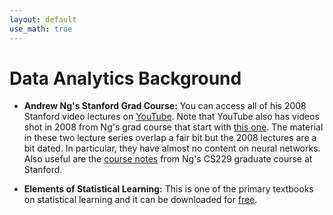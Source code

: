```yaml
---
layout: default
use_math: true
---
```

# Data Analytics Background

- **Andrew Ng's Stanford Grad Course:** You can access all of his 2008 Stanford video lectures on [YouTube](https://www.youtube.com/playlist?list=PLLssT5z_DsK-h9vYZkQkYNWcItqhlRJLN).  Note that YouTube also has videos shot in 2008 from Ng's grad course that start with [this one](https://youtu.be/UzxYlbK2c7E).  The material in these two lecture series overlap a fair bit but the 2008 lectures are a bit dated.  In particular, they have almost no content on neural networks.  Also useful are the [course notes](http://cs229.stanford.edu/syllabus.html) from Ng's CS229 graduate course at Stanford.

- **Elements of Statistical Learning:** This is one of the primary textbooks on statistical learning and it can be downloaded for [free](https://web.stanford.edu/~hastie/ElemStatLearn/).
